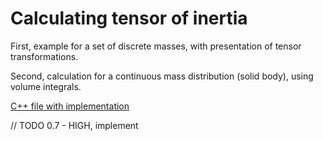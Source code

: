 # Calculating tensor of inertia

First, example for a set of discrete masses, with presentation of tensor transformations.

Second, calculation for a continuous mass distribution (solid body), using volume integrals.


[C++ file with implementation](/docs_examples/examples/example3_tensor_of_inertia.cpp)

// TODO 0.7 - HIGH, implement